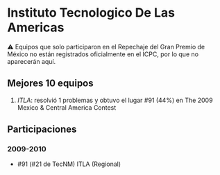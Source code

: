 # Instituto Tecnologico De Las Americas

:warning: Equipos que solo participaron en el Repechaje del Gran Premio de México no están registrados oficialmente en el ICPC, por lo que no aparecerán aquí.

## Mejores 10 equipos

1. _ITLA_: resolvió 1 problemas y obtuvo el lugar #91 (44%) en The 2009 Mexico & Central America Contest

## Participaciones

### 2009-2010

- #91 (#21 de TecNM) ITLA (Regional)



